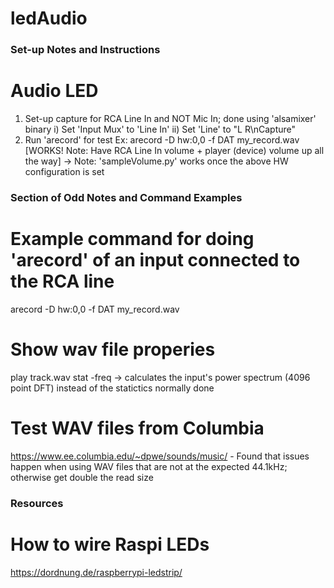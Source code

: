 # ledAudio

### Set-up Notes and Instructions ###
# Audio LED
1) Set-up capture for RCA Line In and NOT Mic In; done using 'alsamixer' binary
	i) Set 'Input Mux' to 'Line In'
	ii) Set 'Line' to "L	R\nCapture"
2) Run 'arecord' for test
	Ex: arecord -D hw:0,0 -f DAT my_record.wav
[WORKS! Note: Have RCA Line In volume + player (device) volume up all the way]
	-> Note: 'sampleVolume.py' works once the above HW configuration is set

### Section of Odd Notes and Command Examples ###

# Example command for doing 'arecord' of an input connected to the RCA line
arecord -D hw:0,0 -f DAT my_record.wav

# Show wav file properies
play track.wav stat -freq
	-> calculates the input's power spectrum (4096 point DFT) instead of the statictics normally done


# Test WAV files from Columbia
https://www.ee.columbia.edu/~dpwe/sounds/music/
	- Found that issues happen when using WAV files that are not at the expected 44.1kHz; otherwise get double the read size

### Resources

# How to wire Raspi LEDs
https://dordnung.de/raspberrypi-ledstrip/
